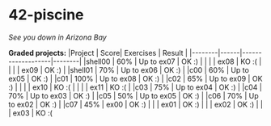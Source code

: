 # 42-piscine



*See you down in Arizona Bay*

**Graded projects:**
|Project | Score| Exercises   | Result |
|--------|------|-------------------|--------|
|shell00 |  60% | Up to ex07  | OK :)  |
|        |      | ex08        | KO :(  |
|        |      | ex09        | OK :)  |
|shell01 | 70% | Up to ex06  | OK :) |
|c00     | 60%  | Up to ex05  | OK :) |
|c01     | 100% | Up to ex08  | OK :) |
|c02     |  65% |  Up to ex09 | OK :) |
|        |      |        ex10 | KO :( |
|        |      |        ex11 | KO :( |
|c03     |  75% |  Up to ex04 | OK :) |
|c04     |  70% |  Up to ex03 | OK :) |
|c05     |  50% |  Up to ex05 | OK :) |
|c06     |  70% |  Up to ex02 | OK :) |
|c07    | 45%  | ex00  | OK :)
|       |     | ex01  | OK :)
|       |     | ex02  | OK :)
|       |     | ex03  | KO :(
